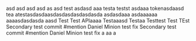 asd
asd
asd
asd
as
asd
test
asdasd
aaa
testa
testst
asdaaa
tokenasdaasd
tea
atestasdasdaasdasdasdasdasdasda
asdasdaaa
asdaaaaaa
aaaasdasdasda
aasd
Test Test APIaaaa
Testaaasd
Testaa
Testtest
Test
TEst
Secondary test commit #mention Daniel Minion test fix
Secondary test commit #mention Daniel Minion test fix
a
aa
a

